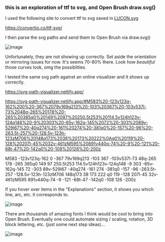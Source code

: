 ### this is an exploration of ttf to svg, and Open Brush draw.svg()

I used the following site to convert ttf to svg saved in [LUCON.svg](LUCON.svg)

https://convertio.co/ttf-svg/

I then parse the svg paths and send them to Open Brush via draw.svg()

![image](https://github.com/dwillington/open-brush/assets/8038214/3ce6b034-d71b-4f0a-bb20-a073cd9ba41d)

Unfortunately, they are not showing up correctly. Set aside the orientation or mirroring issues for now. It's seems 70-80% there. Look how _beautiful_ those curves look, omg the possiblities.

I tested the same svg path against an online visualizer and it shows up correctly.

https://svg-path-visualizer.netlify.app/

https://svg-path-visualizer.netlify.app/#M583%20-123v123q-162%200%20-367%2079v169q213%20-103%20367%20-103v537l-73%2048q-265%20178%20-265%20385q0%20149%2097%20250.5t253%20114.5v124h123v-124q148%20-9%20303%20-65v-162q-145%2072%20-303%2089v-529l67%20-40q274%20-161%20274%20-381q0%20-157%20-96%20-263.5t-257%20-128.5v-123h-123zM706%20148q173%2038%20173%20222%0Aq0%20119%20-128%20207l-45%2032v-461zM595%20891v440q-74%20-9%20-121%20-68t-47%20-142q0%20-108%20126%20-200z

M583 -123v123q-162 0 -367 79v169q213 -103 367 -103v537l-73 48q-265 178 -265 385q0 149 97 250.5t253 114.5v124h123v-124q148 -9 303 -65v-162q-145 72 -303 89v-529l67 -40q274 -161 274 -381q0 -157 -96 -263.5t-257 -128.5v-123h-123zM706 148q173 38 173 222
q0 119 -128 207l-45 32v-461zM595 891v440q-74 -9 -121 -68t-47 -142q0 -108 126 -200z

If you hover over items in the "Explanations" section, it shows you which line, arc, etc. it corresponds to.

![image](https://github.com/dwillington/open-brush/assets/8038214/cb8f4d84-4b40-4237-b202-a1b7960cc74e)


There are _thousands_ of amazing fonts I think would be cool to bring into Open Brush. Eventually one could automate sizing / scaling, rotation, 3D block lettering, etc. (just some next step ideas)...

![image](https://github.com/dwillington/open-brush/assets/8038214/4d7ee655-e06f-4b6a-8117-0449bc7147ff)

